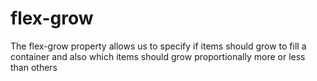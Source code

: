 # flex-grow
The flex-grow property allows us to specify if items should grow to fill a container and also which items should grow proportionally more or less than others
